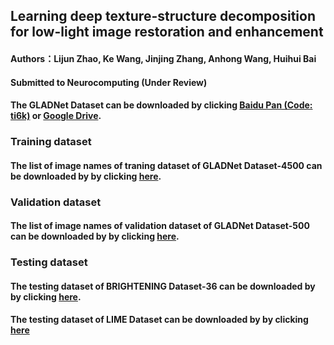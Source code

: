 ## Learning deep texture-structure decomposition for low-light image restoration and enhancement 

#### Authors：Lijun Zhao, Ke Wang, Jinjing Zhang, Anhong Wang, Huihui Bai

#### Submitted to Neurocomputing (Under Review)


#### The GLADNet Dataset can be downloaded by clicking [Baidu Pan (Code: ti6k)](https://pan.baidu.com/s/1dIam8dMOWk4-MhZeEC6KnQ) or [Google Drive](https://drive.google.com/file/d/18T0S7jLP987QajLUVjYNDwIMKmHAdZQx/view).

### Training dataset
#### The list of image names of traning dataset of GLADNet Dataset-4500 can be downloaded by by clicking [here](https://github.com/mdcnn/DTSD/blob/main/GLADNet%20Dataset-4500.txt).

### Validation dataset
#### The list of image names of validation dataset of GLADNet Dataset-500 can be downloaded by by clicking [here](https://github.com/mdcnn/DTSD/blob/main/GLADNet%20Dataset-500.txt).

### Testing dataset
#### The testing dataset of BRIGHTENING Dataset-36 can be downloaded by by clicking [here](https://wa01gy6lnb.feishu.cn/drive/folder/fldcnJamfZfeiAAcvjD26CibsHd).
#### The testing dataset of LIME Dataset can be downloaded by by clicking [here](https://raw.githubusercontent.com/mdcnn/DTSD/main/LIME%20Dataset.rar)
